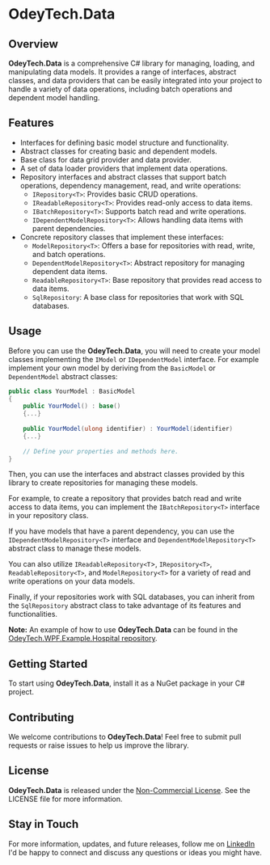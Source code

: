 # OdeyTech.Data

## Overview
**OdeyTech.Data** is a comprehensive C# library for managing, loading, and manipulating data models. It provides a range of interfaces, abstract classes, and data providers that can be easily integrated into your project to handle a variety of data operations, including batch operations and dependent model handling.

## Features

- Interfaces for defining basic model structure and functionality.
- Abstract classes for creating basic and dependent models.
- Base class for data grid provider and data provider.
- A set of data loader providers that implement data operations.
- Repository interfaces and abstract classes that support batch operations, dependency management, read, and write operations:
    - `IRepository<T>`: Provides basic CRUD operations.
    - `IReadableRepository<T>`: Provides read-only access to data items.
    - `IBatchRepository<T>`: Supports batch read and write operations.
    - `IDependentModelRepository<T>`: Allows handling data items with parent dependencies.
- Concrete repository classes that implement these interfaces:
    - `ModelRepository<T>`: Offers a base for repositories with read, write, and batch operations.
    - `DependentModelRepository<T>`: Abstract repository for managing dependent data items.
    - `ReadableRepository<T>`: Base repository that provides read access to data items.
    - `SqlRepository`: A base class for repositories that work with SQL databases.

## Usage

Before you can use the **OdeyTech.Data**, you will need to create your model classes implementing the `IModel` or `IDependentModel` interface. For example implement your own model by deriving from the `BasicModel` or `DependentModel` abstract classes:
~~~csharp
public class YourModel : BasicModel
{
    public YourModel() : base()
    {...}
    
    public YourModel(ulong identifier) : YourModel(identifier)
    {...}
    
    // Define your properties and methods here.
}
~~~

Then, you can use the interfaces and abstract classes provided by this library to create repositories for managing these models.

For example, to create a repository that provides batch read and write access to data items, you can implement the `IBatchRepository<T>` interface in your repository class.

If you have models that have a parent dependency, you can use the `IDependentModelRepository<T>` interface and `DependentModelRepository<T>` abstract class to manage these models.

You can also utilize `IReadableRepository<T`>, `IRepository<T>`, `ReadableRepository<T>`, and `ModelRepository<T>` for a variety of read and write operations on your data models.

Finally, if your repositories work with SQL databases, you can inherit from the `SqlRepository` abstract class to take advantage of its features and functionalities.

**Note:** An example of how to use **OdeyTech.Data** can be found in the [OdeyTech.WPF.Example.Hospital repository][Example].

## Getting Started
To start using **OdeyTech.Data**, install it as a NuGet package in your C# project.

## Contributing
We welcome contributions to **OdeyTech.Data**! Feel free to submit pull requests or raise issues to help us improve the library.

## License
**OdeyTech.Data** is released under the [Non-Commercial License][LICENSE]. See the LICENSE file for more information.

## Stay in Touch
For more information, updates, and future releases, follow me on [LinkedIn][LIn] I'd be happy to connect and discuss any questions or ideas you might have.

[//]: #
   [LIn]: <https://www.linkedin.com/in/anodeychuk/>
   [LICENSE]: <https://github.com/anodeychuk/OdeyTech.Data/blob/main/LICENSE>
   [Example]: <https://github.com/anodeychuk/OdeyTech.WPF.Example.Hospital>